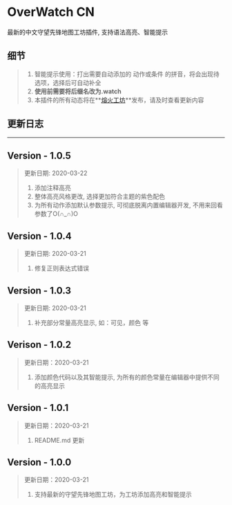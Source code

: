 # OverWatch CN

最新的中文守望先锋地图工坊插件, 支持语法高亮、智能提示

## 细节

> 1. 智能提示使用：打出需要自动添加的 动作或条件 的拼音，将会出现待选项，选择后可自动补全
> 2. **使用前需要将后缀名改为.watch**
> 3. 本插件的所有动态将在**[熔火工坊](https://www.owmod.net/work/view/1586)**发布，请及时查看更新内容

## 更新日志

--------------

## Version - 1.0.5

> 更新日期: 2020-03-22
> 1. 添加注释高亮
> 2. 整体高亮风格更改, 选择更加符合主题的紫色配色
> 3. 为所有动作添加默认参数提示, 可彻底脱离内置编辑器开发, 不用来回看参数了O(∩_∩)O

## Version - 1.0.4

> 更新日期: 2020-03-21
> 1. 修复正则表达式错误


## Version - 1.0.3

> 更新日期: 2020-03-21
> 1. 补充部分常量高亮显示, 如：可见，颜色 等

## Verison - 1.0.2

> 更新日期：2020-03-21
> 1. 添加颜色代码以及其智能提示, 为所有的颜色常量在编辑器中提供不同的高亮显示

## Version - 1.0.1

> 更新日期：2020-03-21
> 1. README.md 更新

## Version - 1.0.0

> 更新日期：2020-03-21
> 1. 支持最新的守望先锋地图工坊，为工坊添加高亮和智能提示

